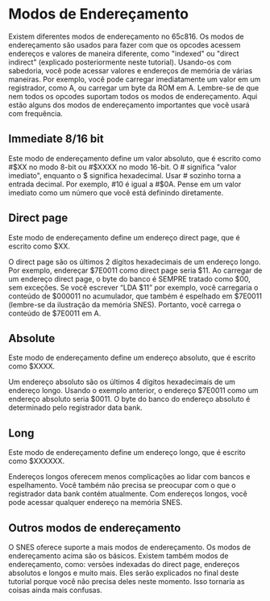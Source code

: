 # Modos de Endereçamento

Existem diferentes modos de endereçamento no 65c816. Os modos de endereçamento são usados para fazer com que os opcodes acessem endereços e valores de maneira diferente, como "indexed" ou "direct indirect" (explicado posteriormente neste tutorial). Usando-os com sabedoria, você pode acessar valores e endereços de memória de várias maneiras. Por exemplo, você pode carregar imediatamente um valor em um registrador, como A, ou carregar um byte da ROM em A. Lembre-se de que nem todos os opcodes suportam todos os modos de endereçamento. Aqui estão alguns dos modos de endereçamento importantes que você usará com frequência.

## Immediate 8/16 bit
Este modo de endereçamento define um valor absoluto, que é escrito como #$XX no modo 8-bit ou #$XXXX no modo 16-bit. O # significa "valor imediato", enquanto o $ significa hexadecimal. Usar # sozinho torna a entrada decimal. Por exemplo, #10 é igual a #$0A. Pense em um valor imediato como um número que você está definindo diretamente.

## Direct page 
Este modo de endereçamento define um endereço direct page, que é escrito como $XX.

O direct page são os últimos 2 dígitos hexadecimais de um endereço longo. Por exemplo, endereçar $7E0011 como direct page seria $11. Ao carregar de um endereço direct page, o byte do banco é SEMPRE tratado como $00, sem exceções. Se você escrever “LDA $11” por exemplo, você carregaria o conteúdo de $000011 no acumulador, que também é espelhado em $7E0011 (lembre-se da ilustração da memória SNES). Portanto, você carrega o conteúdo de $7E0011 em A.

## Absolute
Este modo de endereçamento define um endereço absoluto, que é escrito como $XXXX.

Um endereço absoluto são os últimos 4 dígitos hexadecimais de um endereço longo. Usando o exemplo anterior, o endereço $7E0011 como um endereço absoluto seria $0011. O byte do banco do endereço absoluto é determinado pelo registrador data bank.

## Long
Este modo de endereçamento define um endereço longo, que é escrito como $XXXXXX.

Endereços longos oferecem menos complicações ao lidar com bancos e espelhamento. Você também não precisa se preocupar com o que o registrador data bank contém atualmente. Com endereços longos, você pode acessar qualquer endereço na memória SNES.

## Outros modos de endereçamento

O SNES oferece suporte a mais modos de endereçamento. Os modos de endereçamento acima são os básicos. Existem também modos de endereçamento, como: versões indexadas do direct page, endereços absolutos e longos e muito mais. Eles serão explicados no final deste tutorial porque você não precisa deles neste momento. Isso tornaria as coisas ainda mais confusas.